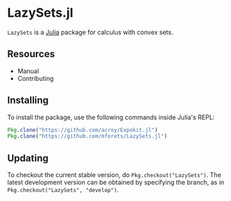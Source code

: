 # LazySets.jl

`LazySets` is a [Julia](http://julialang.org) package for calculus with convex sets.

## Resources

- Manual
- Contributing

## Installing

To install the package, use the following commands inside Julia's REPL:
```julia
Pkg.clone("https://github.com/acroy/Expokit.jl")
Pkg.clone("https://github.com/mforets/LazySets.jl")
```

## Updating

To checkout the current stable version, do `Pkg.checkout("LazySets")`. The latest
development version can be obtained by specifying the branch, as in
`Pkg.checkout("LazySets", "develop")`.

